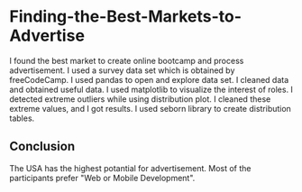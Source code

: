 # Finding-the-Best-Markets-to-Advertise

I found the best market to create online bootcamp and process advertisement. I used a survey data set which is obtained by freeCodeCamp. I used pandas to open and explore data set. I cleaned data and obtained useful data. 
I used matplotlib to visualize the interest of roles. I detected extreme outliers while using distribution plot. I cleaned these extreme values, and I got results. I used seborn library to create distribution tables.


## Conclusion

The USA has the highest potantial for advertisement. Most of the participants prefer "Web or Mobile Development".
